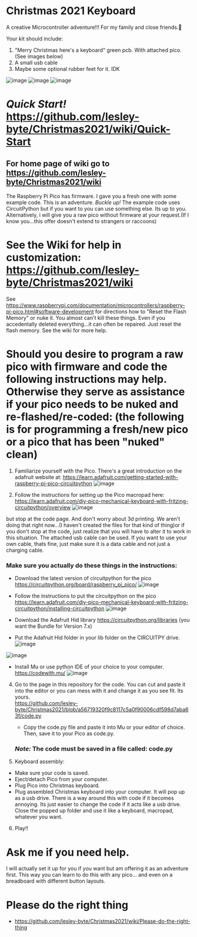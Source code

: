 # Christmas 2021 Keyboard
A creative Microcontroller adventure!!! For my family and close friends.🎄

Your kit should include:
1. "Merry Christmas here's a keyboard" green pcb. With attached pico.(See images below)
2. A small usb cable
3. Maybe some optional rubber feet for it.  IDK

![image](https://user-images.githubusercontent.com/60296103/145315846-69aa06cc-9ada-4acf-b107-ad9da7a73005.png) ![image](https://user-images.githubusercontent.com/60296103/145315960-891df17c-c62c-4927-922e-38e7cc167c39.png)
![image](https://user-images.githubusercontent.com/60296103/146941706-f670458c-40d7-4344-a69b-623a1a761fc5.png)


# *Quick Start!* https://github.com/lesley-byte/Christmas2021/wiki/Quick-Start


## For home page of wiki go to https://github.com/lesley-byte/Christmas2021/wiki 


The Raspberry Pi Pico has firmware.  I gave you a fresh one with some example code. This is an adventure. *Buckle up!* The example code uses CircuitPython but if you want to you can use something else.  Its up to you.  Alternatively, i will give you a raw pico without firmware at your request.(If I know you...this offer doesn't extend to strangers or raccoons)

# See the Wiki for help in customization:  https://github.com/lesley-byte/Christmas2021/wiki

See https://www.raspberrypi.com/documentation/microcontrollers/raspberry-pi-pico.html#software-development for directions how to "Reset the Flash Memory" or nuke it. 
You almost can't kill these things.  Even if you accedentally deleted everything...it can often be repaired. Just reset the flash memory.  See the wiki for more help.

# Should you desire to program a raw pico with firmware and code the following instructions may help. Otherwise they serve as assistance if your pico needs to be nuked and re-flashed/re-coded:  (the following is for programming a fresh/new pico or a pico that has been "nuked" clean)

1. Familiarize yourself with the Pico.  There's a great introduction on the adafruit website at: https://learn.adafruit.com/getting-started-with-raspberry-pi-pico-circuitpython  ![image](https://user-images.githubusercontent.com/60296103/145462037-aeacaa23-bd2e-4a99-81da-0be189f1a5a9.png)

2. Follow the instructions for setting up the Pico macropad here: https://learn.adafruit.com/diy-pico-mechanical-keyboard-with-fritzing-circuitpython/overview 
![image](https://user-images.githubusercontent.com/60296103/145460446-f6251766-12cc-4575-ab9b-556eb37764c9.png)

but stop at the code page.  And don't worry about 3d printing.  We aren't doing that right now...(I haven't created the files for that kind of thing)or if you don't stop at the code, just realize that you will have to alter it to work in this situation.  The attached usb cable can be used.  If you want to use your own cable, thats fine, just make sure it is a data cable and not just a charging cable.

### Make sure you actually do these things in the instructions:

- Download the latest version of circuitpython for the pico https://circuitpython.org/board/raspberry_pi_pico/ 
 ![image](https://user-images.githubusercontent.com/60296103/145460202-6ccdd925-580b-49af-8095-1d56f8d3c44c.png)

- Follow the instructions to put the circuitpython on the pico https://learn.adafruit.com/diy-pico-mechanical-keyboard-with-fritzing-circuitpython/installing-circuitpython
![image](https://user-images.githubusercontent.com/60296103/145462220-161ac3ea-4a11-4bcf-b91a-a6aa01a13daa.png)


- Download the Adafruit Hid library https://circuitpython.org/libraries  (you want the Bundle for Version 7.x)
- Put the Adafruit Hid folder in your lib folder on the CIRCUITPY drive.
![image](https://user-images.githubusercontent.com/60296103/145462373-19e73bf8-e885-41ed-8cf6-77676866c4bb.png)

![image](https://user-images.githubusercontent.com/60296103/145464055-69cbdab9-dc2d-4dbe-bab0-681f149a0cbe.png)


- Install Mu or use python IDE of your choice to your computer.  https://codewith.mu/
![image](https://user-images.githubusercontent.com/60296103/145462879-61b292b5-6fe5-4dc0-83e8-bd16f9c59245.png)


4. Go to the page in this repository for the code.  You can cut and paste it into the editor or you can mess with it and change it as you see fit.  Its yours.  
    https://github.com/lesley-byte/Christmas2021/blob/a56719320f9c8117c5a0f90006cdf598d7aba63f/code.py
    - Copy the code.py file and paste it into Mu or your editor of choice. Then, save it to your Pico as code.py.
    
    ### *Note:* The code must be saved in a file called:  code.py
    
5. Keyboard assembly:
  - Make sure your code is saved.
  - Eject/detach Pico from your computer.
  - Plug Pico into Christmas keyboard.
  - Plug assembled Christmas keyboard into  your computer.  It will pop up as a usb drive.  There is a way around this with code if it becomes annoying.  Its just easier to change the code if it acts like a usb drive.  Close the popped up folder and use it like a keyboard, macropad, whatever you want.

 6. Play!!

# Ask me if you need help.  

I will actually set it up for you if you want but am offering it as an adventure first.  This way you can learn to do this with any pico... and even on a breadboard with different button layouts.

# Please do the right thing
* https://github.com/lesley-byte/Christmas2021/wiki/Please-do-the-right-thing
